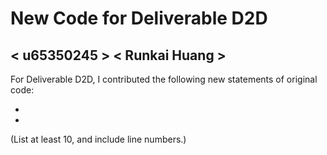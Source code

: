 # New Code for Deliverable D2D

## < u65350245 > < Runkai Huang >

For Deliverable D2D, I contributed the following new statements of original code:

-
-

(List at least 10, and include line numbers.)